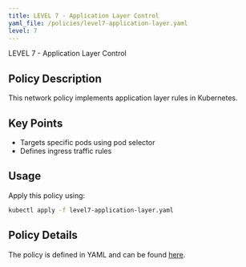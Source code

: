 ```yaml
---
title: LEVEL 7 - Application Layer Control
yaml_file: /policies/level7-application-layer.yaml
level: 7
---
```


LEVEL 7 - Application Layer Control

## Policy Description

This network policy implements application layer rules in Kubernetes.

## Key Points

- Targets specific pods using pod selector
- Defines ingress traffic rules

## Usage

Apply this policy using:
```bash
kubectl apply -f level7-application-layer.yaml
```

## Policy Details

The policy is defined in YAML and can be found [here](/policies/level7-application-layer.yaml).
